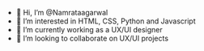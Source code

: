 - 👋 Hi, I’m @Namrataagarwal
- 👀 I’m interested in HTML, CSS, Python and Javascript
- 🌱 I’m currently working as a UX/UI designer
- 💞️ I’m looking to collaborate on UX/UI projects


<!---
Namratagovil/Namratagovil is a ✨ special ✨ repository because its `README.md` (this file) appears on your GitHub profile.
You can click the Preview link to take a look at your changes.
--->
